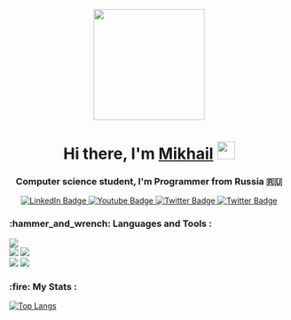 <div align="center">
  <img src="http://www.clker.com/cliparts/O/w/j/4/z/0/danger-man-at-work-hi.png" width="200"/>
  <h1 align="center">Hi there, I'm <a href="https://github.com/Angeloffy" target="_blank">Mikhail</a> 
  <img src="https://github.com/blackcater/blackcater/raw/main/images/Hi.gif" height="32"/></h1>
</div>

<h3 align="center">Computer science student, I'm Programmer from Russia 🇷🇺</h3>
<div id="badges" align="center">
  <a href="https://t.me/angeloffy">
    <img src="https://img.shields.io/badge/Telegram-2CA5E0?style=for-the-badge&logo=telegram&logoColor=white" alt="LinkedIn Badge"/>
  </a>
  <a href="https://www.youtube.com/channel/UCEL3-LeG0U1_2Ji9XXcPhkQ">
    <img src="https://img.shields.io/badge/YouTube-red?style=for-the-badge&logo=youtube&logoColor=white" alt="Youtube Badge"/>
  </a>
  <a href="mailto:angeloffy.work@gmail.com">
    <img src="https://img.shields.io/badge/Gmail-D14836?style=for-the-badge&logo=gmail&logoColor=white" alt="Twitter Badge"/>
  </a>
   <a href="https://discordapp.com/users/949624873649582121">
    <img src="https://img.shields.io/badge/Discord-7289DA?style=for-the-badge&logo=discord&logoColor=white" alt="Twitter Badge"/>
  </a>
</div>


<div>
  <h3>:hammer_and_wrench: Languages and Tools :</h3>
  <div align="left">
  <a><img src="https://img.shields.io/badge/Python-3776AB?style=for-the-badge&logo=python&logoColor=white"></a> 
  </div>
  <div align="left">
  <a><img src="https://img.shields.io/badge/SQLite-07405E?style=for-the-badge&logo=sqlite&logoColor=white"></a> 
  <a><img src="https://img.shields.io/badge/Heroku-430098?style=for-the-badge&logo=heroku&logoColor=white"></a> 
  </div>
  <div align="left">
  <a><img src="https://img.shields.io/badge/Visual_Studio_Code-0078D4?style=for-the-badge&logo=visual%20studio%20code&logoColor=white"></a> 
  <a><img src="https://img.shields.io/badge/Adobe%20Photoshop-31A8FF?style=for-the-badge&logo=Adobe%20Photoshop&logoColor=black"></a> 
  </div>
  <div align="left">
    <h3>:fire: My Stats :</h3>
  </div>
</div>

[![Top Langs](https://github-readme-stats.vercel.app/api/top-langs/?username=Angeloffy&layout=compact)](https://github.com/anuraghazra/github-readme-stats)

<!--START_SECTION:waka-->
<!--END_SECTION:waka-->
